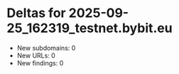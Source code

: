 # Deltas for 2025-09-25_162319_testnet.bybit.eu
- New subdomains: 0
- New URLs: 0
- New findings: 0
